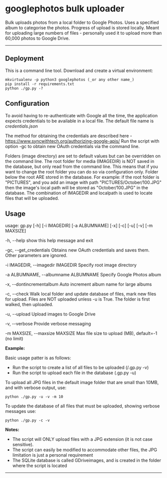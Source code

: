 # googlephotos bulk uploader
Bulk uploads photos from a local folder to Google Photos. Uses a specified album to categorise the photos.
Progress of upload is stored locally.
Meant for uploading large numbers of files - personally used it to upload more than 60,000 photos 
to Google Drive.

---
## Deployment
This is a command line tool.
Download and create a virtual environment:

    mkvirtualenv -p python3 googlephotos (_or any other name_)
    pip install -r requirements.txt
    python ./gp.py -?


## Configuration
To avoid having to re-authenticate with Google all the time, the application expects credentials to be
available in a local file. The default file name is _credentials.json_

The method for obtaining the credentials are described here - https://www.syncwithtech.org/authorizing-google-apis/
Run the script with option -gc to obtain new OAuth credentials via the command line.

Folders (image directory) are set to default values but can be overridden on the command line.
The root folder for media (IMAGEDIR) is NOT saved in the database, but only read from the command line. This means that
if you want to change the root folder you can do so via configuration only. Folder below the root ARE stored in the 
database. For example: if the root folder is "PICTURES", and you add an image with path "PICTURES/October/100.JPG" then
the image's local path will be stored as "October/100.JPG" in the database. The combination of IMAGEDIR and localpath is
used to locate files that will be uploaded.

## Usage
usage: gp.py [-h] [-i IMAGEDIR] [-a ALBUMNAME] [-x] [-c] [-u] [-v] [-m MAXSIZE]

 -h, --help            show this help message and exit

  -gc, --get_credentials
                        Obtains new OAuth credentials and saves them. Other
                        parameters are ignored.

  -i IMAGEDIR, --imagedir IMAGEDIR 
                        Specify root image directory
                        
  -a ALBUMNAME, --albumname ALBUMNAME
                        Specify Google Photos album
                        
  -x, --dontincrementalbum
                        Auto increment album name for large albums
                        
  -c, --check           Walk local folder and update database of files, mark
                        new files for upload. Files are NOT uploaded unless -u
                        is True. The folder is first walked, then uploaded.
                        
  -u, --upload          Upload images to Google Drive
  
  -v, --verbose         Provide verbose messaging
  
  -m MAXSIZE, --maxsize MAXSIZE
                        Max file size to upload (MB), default=-1 (no limit)

__Example:__

Basic usage patter is as follows:
- Run the script to create a list of all files to be uploaded (/.gp.py -v)
- Run the script to upload each file in the database (.gp.py -u)
 
To upload all JPG files in the default image folder that are small 
than 10MB, and with verbose output, use:

    python ./gp.py -u -v -m 10

To update the database of all files that must be uploaded, showing verbose 
messages use: 

    python ./gp.py -c -v


__Notes:__
- The script will ONLY upload files with a JPG extension (it is not case sensitive).
- The script can easily be modified to accommodate other files, the JPG limitation is just a personal requirement
- The SQLite database is called GDriveimages, and is created in the folder where the script is located


---


